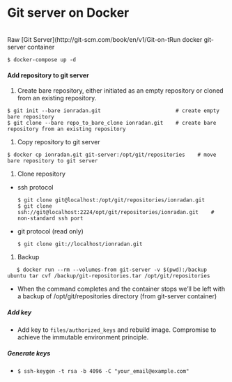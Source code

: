 # Git server on Docker
</br>
Raw [Git Server](http://git-scm.com/book/en/v1/Git-on-t<e-Server-Getting-Git-on-a-Server) (ssh & git protocols)

#### Run docker git-server container
  `$ docker-compose up -d`

#### Add repository to git server
1. Create bare repository, either initiated as an empty repository or cloned from an existing repository.

  ```
  $ git init --bare ionradan.git                        # create empty bare repository
  $ git clone --bare repo_to_bare_clone ionradan.git    # create bare repository from an existing repository
  ```
1. Copy repository to git server

  ```
  $ docker cp ionradan.git git-server:/opt/git/repositories    # move bare repository to git server
  ```
1. Clone repository

 * ssh protocol

    ```
    $ git clone git@localhost:/opt/git/repositories/ionradan.git
    $ git clone ssh://git@localhost:2224/opt/git/repositories/ionradan.git    # non-standard ssh port
    ```

 * git protocol (read only)

    ```
    $ git clone git://localhost/ionradan.git
    ```
1. Backup

  ```
     $ docker run --rm --volumes-from git-server -v $(pwd):/backup ubuntu tar cvf /backup/git-repositories.tar /opt/git/repositories
 ```
 * When the command completes and the container stops we’ll be left with a backup of /opt/git/repositories directory (from git-server container)

##### Add key
 * Add key to `files/authorized_keys` and rebuild image. Compromise to achieve the immutable environment principle.

##### Generate keys
  * `$ ssh-keygen -t rsa -b 4096 -C "your_email@example.com"`
